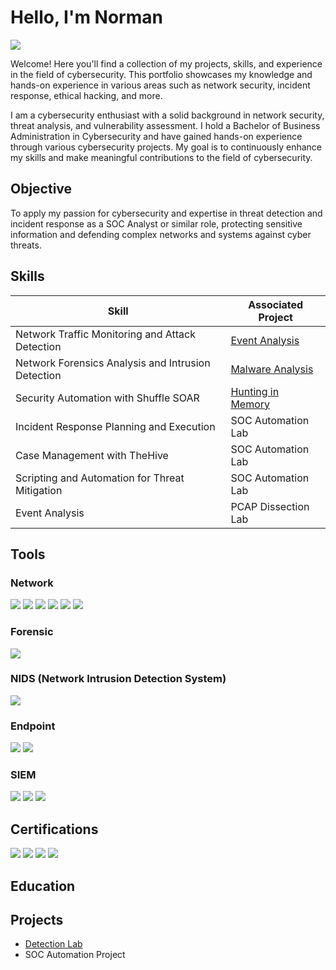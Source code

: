 # Hello, I'm Norman
<a href="https://linkedin.com/in/norman-renteria-95a9a618b"><img src="https://img.shields.io/badge/-LinkedIn-0072b1?&style=for-the-badge&logo=linkedin&logoColor=white" /></a>

Welcome! Here you'll find a collection of my projects, skills, and experience in the field of cybersecurity. This portfolio showcases my knowledge and hands-on experience in various areas such as network security, incident response, ethical hacking, and more.

I am a cybersecurity enthusiast with a solid background in network security, threat analysis, and vulnerability assessment. I hold a Bachelor of Business Administration in Cybersecurity and have gained hands-on experience through various cybersecurity projects. My goal is to continuously enhance my skills and make meaningful contributions to the field of cybersecurity.


## Objective

To apply my passion for cybersecurity and expertise in threat detection and incident response as a SOC Analyst or similar role, protecting sensitive information and defending complex networks and systems against cyber threats.
## Skills

| Skill                                         | Associated Project         |
|-----------------------------------------------|----------------------------|
| Network Traffic Monitoring and Attack Detection | <a href="https://github.com/namron2331/Event-Analysis/tree/main">Event Analysis</a>|
| Network Forensics Analysis and Intrusion Detection | <a href="https://google.com">Malware Analysis</a>|
| Security Automation with Shuffle SOAR         | <a href="https://google.com">Hunting in Memory</a>|
| Incident Response Planning and Execution      | SOC Automation Lab|
| Case Management with TheHive                  | SOC Automation Lab|
| Scripting and Automation for Threat Mitigation | SOC Automation Lab|
| Event Analysis | PCAP Dissection Lab|

## Tools

### Network
<div>
    <img src="https://img.shields.io/badge/-Wireshark-1679A7?&style=for-the-badge&logo=Wireshark&logoColor=white" />
    <img src="https://img.shields.io/badge/-Netstat-4B8BF5?&style=for-the-badge&logo=ubuntu&logoColor=white" />
    <img src="https://img.shields.io/badge/-Nmap-0078D7?&style=for-the-badge&logo=Nmap&logoColor=white" />
    <img src="https://img.shields.io/badge/-tcpdump-FF5500?&style=for-the-badge&logo=linux&logoColor=white" />
    <img src="https://img.shields.io/badge/-SNORT-FF0000?&style=for-the-badge" />
    <img src="https://img.shields.io/badge/-NetworkMiner-0078D6?&style=for-the-badge&logo=NetworkMiner&logoColor=white" />
</div>

### Forensic
<div>
    <img src="https://img.shields.io/badge/-Autopsy-0056A3?&style=for-the-badge&logo=autopsy&logoColor=white" />
</div>

### NIDS (Network Intrusion Detection System)
<div>
        <img src="https://img.shields.io/badge/-Snort-00A3E0?&style=for-the-badge&logo=snort&logoColor=white" />
</div>


### Endpoint
<div>
    <img src="https://img.shields.io/badge/-Microsoft_Defender_for_Endpoint-00A4EF?&style=for-the-badge&logo=Microsoft&logoColor=white" />
    <img src="https://img.shields.io/badge/-Velociraptor-4B275F?&style=for-the-badge&logo=Velociraptor&logoColor=white" />
</div>

### SIEM
<div>
    <img src="https://img.shields.io/badge/-Microsoft_Sentinel-0078D4?&style=for-the-badge&logo=Microsoft&logoColor=white" />
    <img src="https://img.shields.io/badge/-Splunk-000000?&style=for-the-badge&logo=Splunk&logoColor=white" />
    <img src="https://img.shields.io/badge/-Elastic-005571?&style=for-the-badge&logo=Elastic&logoColor=white" />
</div>

## Certifications
<div>
    <img src="https://img.shields.io/badge/-CompTIA%20ITF%2B-FF6C00?&style=for-the-badge&logo=compTIA&logoColor=white" />
    <img src="https://img.shields.io/badge/-A%2B-4D4D4D?&style=for-the-badge&logo=CompTIA&logoColor=white" />
    <a href="https://coursera.org/share/e6b665c16bd54981c8de5e8b2777b639"><img src="https://img.shields.io/badge/-Google%20IT%20Support%20-4285F4?&style=for-the-badge&logo=google&logoColor=white" /></a>
    <a href="https://coursera.org/share/fcd53852015dcd6b9d3ad0eae9db2b2d"><img src="https://img.shields.io/badge/-Google%20Cybersecurity-4285F4?&style=for-the-badge&logo=google&logoColor=white" /></a>

</div>

## Education
<div>
        <a href="https://www.parchment.com/u/award/fe72403c8355645e5476d4850ab9ecec"<img src="https://logos-world.net/wp-content/uploads/2023/08/UTSA-Seal-Logo.png" jsaction="" class="sFlh5c FyHeAf iPVvYb" style="max-width: 3840px; height: 243px; margin: 306px 0px; width: 432px;" alt="UTSA Logo, symbol, meaning, history, PNG, brand" jsname="kn3ccd" aria-hidden="false"></a>

</div>

## Projects
- <a href="https://github.com/namron2331/Detection-Lab/tree/main">Detection Lab</a>
- SOC Automation Project
